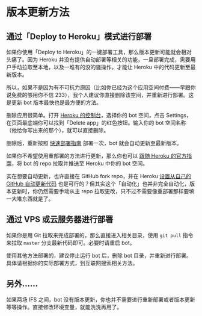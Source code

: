 # 版本更新方法
## 通过「Deploy to Heroku」模式进行部署
如果你使用「Deploy to Heroku」的一键部署工具，那么版本更新可能就会相对头痛了。因为 Heroku 并没有提供自动部署等相关的功能，一旦部署完成，需要用户手动拉取至本地，以及一堆有的没的骚操作，才能让 Heroku 中的代码更新至最新版本。

所以，如果不是因为有不可抗力原因（比如你已经为这个应用空间付费——早跟你说免费的够用你不信 233），我个人建议你直接删除该空间，并重新进行部署。这是更新 bot 版本最快也是最方便的方法。

删除应用很简单。打开 [Heroku 的控制台](https://dashboard.heroku.com)，选择你的 bot 空间，点击 Settings，在页面最底端你可以找到「Delete app」的红色按钮。输入你的 bot 空间名称（他给你写出来的那个），就可以直接删除。

删除后，重新按照 [快速部署指南](/zh-cn/QuickDeployGuide) 部署一次，bot 就会自动更新至最新版本。

如果你不希望使用重部署的方法进行更新，那么你也可以 [跟随 Heroku 的官方指南](https://devcenter.heroku.com/articles/git)，将 bot 的 repo 拉取并推送至 Heroku 中你的 bot 空间。

实在想要自动更新，也许直接在 GitHub fork repo，并在 Heroku [设置从自己的 GitHub 自动更新代码](https://devcenter.heroku.com/articles/github-integration) 也是可行的？但其实这个「自动化」也并非完全自动化，版本更新时，你仍然需要手动从主 repo 拉取更改，只不过不需要像重部署那样要填一大堆东西就是了。

## 通过 VPS 或云服务器进行部署
如果你是用 Git 拉取来完成部署的，那么直接进入相关目录，使用 `git pull` 指令来拉取 `master` 分支最新代码即可。必要时请重启 bot。

使用其他方法部署的，建议停止运行 bot 后，删除 bot 目录，并重新进行部署。具体请根据你的实际部署方式，到互联网搜索相关方法。

## 另外……
如果两场 IFS 之间，bot 没有版本更新，你也并不需要进行重新部署或者版本更新等等操作。直接修改环境变量，就能洗洗再用了。